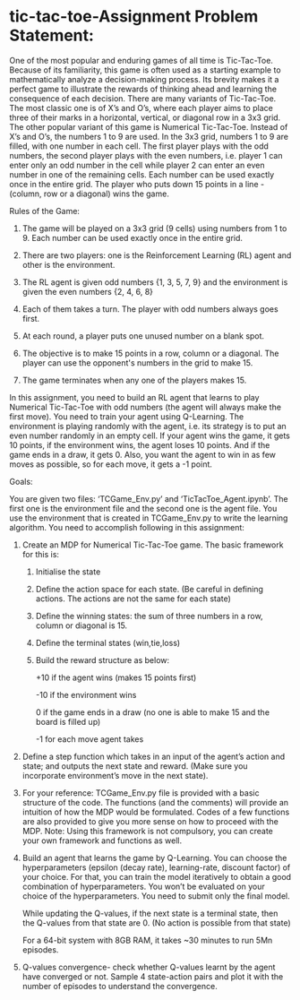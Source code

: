 # tic-tac-toe-Assignment Problem Statement:

One of the most popular and enduring games of all time is Tic-Tac-Toe. Because of its familiarity, this game is often used as a starting example to mathematically analyze a decision-making process. Its brevity makes it a perfect game to illustrate the rewards of thinking ahead and learning the consequence of each decision.
There are many variants of Tic-Tac-Toe. The most classic one is of X’s and O’s, where each player aims to place three of their marks in a horizontal, vertical, or diagonal row in a 3x3 grid.
The other popular variant of this game is Numerical Tic-Tac-Toe. Instead of X’s and O’s, the numbers 1 to 9 are used. In the 3x3 grid, numbers 1 to 9 are filled, with one number in each cell. The first player plays with the odd numbers, the second player plays with the even numbers, i.e. player 1 can enter only an odd number in the cell while player 2 can enter an even number in one of the remaining cells. Each number can be used exactly once in the entire grid. The player who puts down 15 points in a line - (column, row or a diagonal) wins the game. 

Rules of the Game:

1. The game will be played on a 3x3 grid (9 cells) using numbers from 1 to 9. Each number can be used exactly once in the entire grid.

2. There are two players: one is the Reinforcement Learning (RL) agent and other is the environment.

3. The RL agent is given odd numbers {1, 3, 5, 7, 9} and the environment is given the even numbers {2, 4, 6, 8}

4. Each of them takes a turn. The player with odd numbers always goes first.

5. At each round, a player puts one unused number on a blank spot.

6. The objective is to make 15 points in a row, column or a diagonal. The player can use the opponent's numbers in the grid to make 15.

7. The game terminates when any one of the players makes 15.

In this assignment, you need to build an RL agent that learns to play Numerical Tic-Tac-Toe with odd numbers (the agent will always make the first move). You need to train your agent using Q-Learning. The environment is playing randomly with the agent, i.e. its strategy is to put an even number randomly in an empty cell. If your agent wins the game, it gets 10 points, if the environment wins, the agent loses 10 points. And if the game ends in a draw, it gets 0. Also, you want the agent to win in as few moves as possible, so for each move, it gets a -1 point.

Goals:

You are given two files: ‘TCGame_Env.py’ and ‘TicTacToe_Agent.ipynb’. The first one is the environment file and the second one is the agent file. You use the environment that is created in TCGame_Env.py to write the learning algorithm.
You need to accomplish following in this assignment:

1. Create an MDP for Numerical Tic-Tac-Toe game. The basic framework for this is:

     1. Initialise the state

     2. Define the action space for each state. (Be careful in defining actions. The actions are not the same for each state)

     3. Define the winning states: the sum of three numbers in a row, column or diagonal is 15.

     4. Define the terminal states (win,tie,loss)

     5. Build the reward structure as below:

         +10 if the agent wins (makes 15 points first)

         -10 if the environment wins

          0 if the game ends in a draw (no one is able to make 15 and the board is filled up)

          -1 for each move agent takes

6. Define a step function which takes in an input of the agent’s action and state; and outputs the next state and reward. (Make sure you incorporate environment’s move in the next state).

7. For your reference: TCGame_Env.py file is provided with a basic structure of the code. The functions (and the comments) will provide an intuition of how the MDP would be formulated. Codes of a few functions are also provided to give you more sense on how to proceed with the MDP. Note: Using this framework is not compulsory, you can create your own framework and functions as well.

2. Build an agent that learns the game by Q-Learning. You can choose the hyperparameters (epsilon (decay rate), learning-rate, discount factor) of your choice. For that, you can train the model iteratively to obtain a good combination of hyperparameters. You won’t be evaluated on your choice of the hyperparameters. You need to submit only the final model. 

      While updating the Q-values, if the next state is a terminal state, then the Q-values from that state are 0. (No action is possible from that state)

      For a 64-bit system with 8GB RAM, it takes ~30 minutes to run 5Mn episodes.
      
3.  Q-values convergence- check whether Q-values learnt by the agent have converged or not. Sample 4 state-action pairs and plot it with the number of episodes to understand the convergence.
